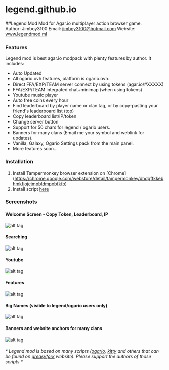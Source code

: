 # legend.github.io
##Legend Mod
Mod for Agar.io multiplayer action browser game.  
Author: Jimboy3100       Email: jimboy3100@hotmail.com
Website: www.legendmod.ml
### Features 
Legend mod is best agar.io modpack with plenty features by author. It includes: 
* Auto Updated
* All ogario.ovh features, platform is ogario.ovh.
* Direct FFA/EXP/TEAM server connect by using tokens (agar.io/#XXXXX)
* FFA/EXP/TEAM integrated chat+minimap (when using tokens)
* Youtube music player
* Auto free coins every hour
* Find leaderboard by player name or clan tag, or by copy-pasting your friend's leaderboard list (top)
* Copy leaderboard list/IP/token
* Change server button
* Support for 50 chars for legend / ogario users.
* Banners for many clans (Email me your symbol and weblink for updates).
* Vanilla, Galaxy, Ogario Settings pack from the main panel.
* More features soon...

### Installation 
1. Install Tampermonkey browser extension on [Chrome] (https://chrome.google.com/webstore/detail/tampermonkey/dhdgffkkebhmkfjojejmpbldmpobfkfo)
2. Install script [here](https://github.com/jimboy3100/legend.github.io/raw/master/legendmod.user.js)  

### Screenshots

#### Welcome Screen - Copy Token, Leaderboard, IP

![alt tag](https://raw.githubusercontent.com/jimboy3100/legend.github.io/master/pictures/pic1.png)

#### Searching

![alt tag](https://raw.githubusercontent.com/jimboy3100/legend.github.io/master/pictures/pic2.png)

#### Youtube
![alt tag](https://raw.githubusercontent.com/jimboy3100/legend.github.io/master/pictures/pic3.png)

#### Features
![alt tag](https://raw.githubusercontent.com/jimboy3100/legend.github.io/master/pictures/pic4.png)

#### Big Names (visible to legend/ogario users only)
![alt tag](https://raw.githubusercontent.com/jimboy3100/legend.github.io/master/pictures/pic5.png)

#### Banners and website anchors for many clans
![alt tag](https://raw.githubusercontent.com/jimboy3100/legend.github.io/master/pictures/pic6.png)

###### * Legend mod is based on many scripts ([ogario](http://ogario.ovh/), [kitty](https://kittymod.github.io/) and others that can be found on [greasyfork](https://greasyfork.org/tr/scripts/by-site/agar.io) website). Please support the authors of those scripts *
